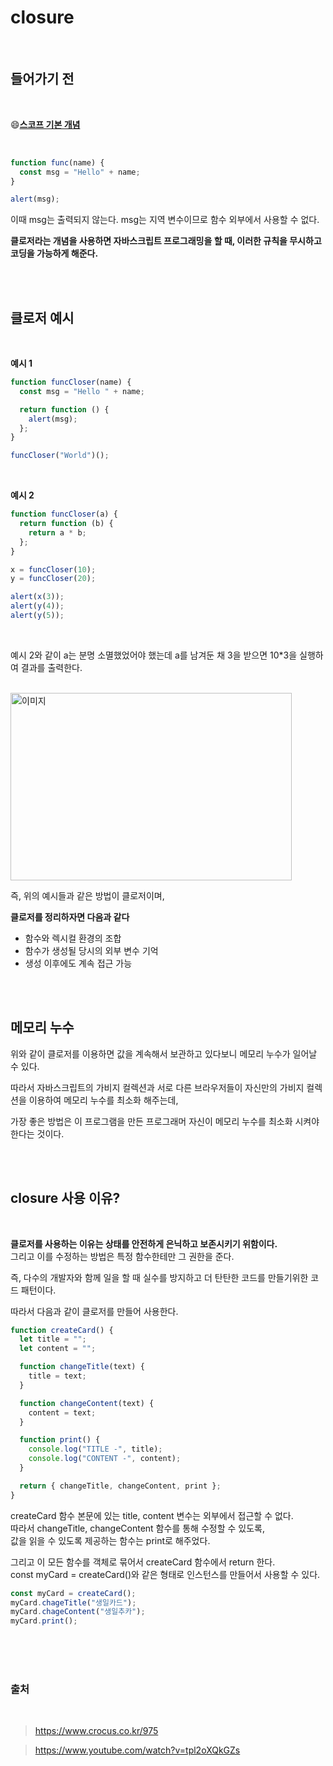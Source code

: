 # closure

<br />

## 들어가기 전

<br />

😄[**스코프 기본 개념**](./스코프.md)

<br />

```js
function func(name) {
  const msg = "Hello" + name;
}

alert(msg);
```

이때 msg는 출력되지 않는다.
msg는 지역 변수이므로 함수 외부에서 사용할 수 없다.

**클로저라는 개념을 사용하면 자바스크립트 프로그래밍을 할 때, 이러한 규칙을 무시하고 코딩을 가능하게 해준다.**

<br />
<br />

## 클로저 예시

<br />

**예시 1**

```js
function funcCloser(name) {
  const msg = "Hello " + name;

  return function () {
    alert(msg);
  };
}

funcCloser("World")();
```

<br />

**예시 2**

```js
function funcCloser(a) {
  return function (b) {
    return a * b;
  };
}

x = funcCloser(10);
y = funcCloser(20);

alert(x(3));
alert(y(4));
alert(y(5));
```

<br />

예시 2와 같이 a는 분명 소멸했었어야 했는데 a를 남겨둔 채 3을 받으면 10\*3을 실행하여 결과를 출력한다.

<br />

<img src="https://github.com/LEEJINTAEK/StudyNote/assets/109197023/2395a646-c715-48dc-990d-991cedf18639" width="450" height="300" alt="이미지">

<br />

즉, 위의 예시들과 같은 방법이 클로저이며,

**클로저를 정리하자면 다음과 같다**

- 함수와 렉시컬 환경의 조합
- 함수가 생성될 당시의 외부 변수 기억
- 생성 이후에도 계속 접근 가능

<br />
<br />

## 메모리 누수

위와 같이 클로저를 이용하면 값을 계속해서 보관하고 있다보니 메모리 누수가 일어날 수 있다.

따라서 자바스크립트의 가비지 컬렉션과
서로 다른 브라우저들이 자신만의 가비지 컬렉션을 이용하여 메모리 누수를 최소화 해주는데,

가장 좋은 방법은 이 프로그램을 만든 프로그래머 자신이 메모리 누수를 최소화 시켜야 한다는 것이다.

<br />
<br />

## closure 사용 이유?

<br />

**클로저를 사용하는 이유는 상태를 안전하게 은닉하고 보존시키기 위함이다.** <br />
그리고 이를 수정하는 방법은 특정 함수한테만 그 권한을 준다. <br />

즉, 다수의 개발자와 함께 일을 할 때 실수를 방지하고 더 탄탄한 코드를 만들기위한 코드 패턴이다. <br />

따라서 다음과 같이 클로저를 만들어 사용한다.

```js
function createCard() {
  let title = "";
  let content = "";

  function changeTitle(text) {
    title = text;
  }

  function changeContent(text) {
    content = text;
  }

  function print() {
    console.log("TITLE -", title);
    console.log("CONTENT -", content);
  }

  return { changeTitle, changeContent, print };
}
```

createCard 함수 본문에 있는 title, content 변수는 외부에서 접근할 수 없다. <br />
따라서 changeTitle, changeContent 함수를 통해 수정할 수 있도록, <br />
값을 읽을 수 있도록 제공하는 함수는 print로 해주었다. <br />

그리고 이 모든 함수를 객체로 묶어서 createCard 함수에서 return 한다. <br />
const myCard = createCard()와 같은 형태로 인스턴스를 만들어서 사용할 수 있다.

```js
const myCard = createCard();
myCard.chageTitle("생일카드");
myCard.chageContent("생일추카");
myCard.print();
```

<br />
<br />
<br />

### 출처

<br />

> https://www.crocus.co.kr/975

> https://www.youtube.com/watch?v=tpl2oXQkGZs
